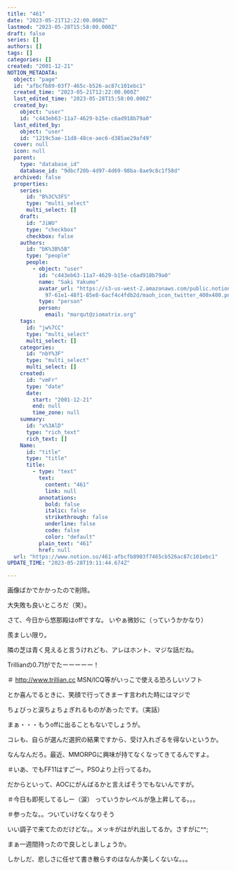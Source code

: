 ```yaml
---
title: "461"
date: "2023-05-21T12:22:00.000Z"
lastmod: "2023-05-28T15:58:00.000Z"
draft: false
series: []
authors: []
tags: []
categories: []
created: "2001-12-21"
NOTION_METADATA:
  object: "page"
  id: "afbcfb89-03f7-465c-b526-ac87c101ebc1"
  created_time: "2023-05-21T12:22:00.000Z"
  last_edited_time: "2023-05-28T15:58:00.000Z"
  created_by:
    object: "user"
    id: "c443eb63-11a7-4629-b15e-c6ad918b79a0"
  last_edited_by:
    object: "user"
    id: "1219c5ae-11d8-48ce-aec6-d385ae29af49"
  cover: null
  icon: null
  parent:
    type: "database_id"
    database_id: "9dbcf20b-4d97-4d69-98ba-8ae9c8c1f58d"
  archived: false
  properties:
    series:
      id: "B%3C%3FS"
      type: "multi_select"
      multi_select: []
    draft:
      id: "JiWU"
      type: "checkbox"
      checkbox: false
    authors:
      id: "bK%3B%5B"
      type: "people"
      people:
        - object: "user"
          id: "c443eb63-11a7-4629-b15e-c6ad918b79a0"
          name: "Saki Yakumo"
          avatar_url: "https://s3-us-west-2.amazonaws.com/public.notion-static.com/3ad1c4\
            97-61e1-48f1-85e8-6acf4c4fdb2d/maoh_icon_twitter_400x400.png"
          type: "person"
          person:
            email: "marqut@ziomatrix.org"
    tags:
      id: "jw%7CC"
      type: "multi_select"
      multi_select: []
    categories:
      id: "nbY%3F"
      type: "multi_select"
      multi_select: []
    created:
      id: "vmFr"
      type: "date"
      date:
        start: "2001-12-21"
        end: null
        time_zone: null
    summary:
      id: "x%3AlD"
      type: "rich_text"
      rich_text: []
    Name:
      id: "title"
      type: "title"
      title:
        - type: "text"
          text:
            content: "461"
            link: null
          annotations:
            bold: false
            italic: false
            strikethrough: false
            underline: false
            code: false
            color: "default"
          plain_text: "461"
          href: null
  url: "https://www.notion.so/461-afbcfb8903f7465cb526ac87c101ebc1"
UPDATE_TIME: "2023-05-28T19:11:44.674Z"

---
```

<link rel="stylesheet" href="https://cdn.jsdelivr.net/npm/katex@0.16.2/dist/katex.min.css" integrity="sha384-bYdxxUwYipFNohQlHt0bjN/LCpueqWz13HufFEV1SUatKs1cm4L6fFgCi1jT643X" crossorigin="anonymous">


画像ばかでかかったので削除。


大失敗も良いところだ（笑）。


さて、今日から悠那殿はoffですな。 いやぁ微妙に（っていうかかなり）


羨ましい限り。


隣の芝は青く見えると言うけれども、アレはホント、マジな話だね。


Trillianの0.71がでたーーーーー！


＃ http://www.trillian.cc MSN/ICQ等がいっこで使える恐ろしいソフト


とか喜んでるときに、笑顔で行ってきまーす言われた時にはマジで


ちょびっと涙ちょちょぎれるものがあったです。（実話）


まぁ・・・もうoffに出ることもないでしょうが。


コレも、自らが選んだ選択の結果ですから、受け入れざるを得ないというか。


なんなんだろ。最近、MMORPGに興味が持てなくなってきてるんですよ。


＃いあ、でもFF11はすごー。PSOより上行ってるわ。


だからといって、AOCにがんばるかと言えばそうでもないんですが。


＃今日も即死してるしー（涙） っていうかレベルが急上昇してる。。。


＃参ったな。。ついていけなくなりそう


いい調子で来てたのだけどな。。メッキがはがれ出してるか。さすがに^^;


まぁ一週間持ったので良しとしましょうか。


しかしだ、悲しさに任せて書き散らすのはなんか美しくないな。。。

